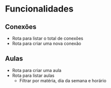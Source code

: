 # Funcionalidades

## Conexões

- Rota para listar o total de conexões
- Rota para criar uma nova conexão

## Aulas

- Rota para criar uma aula
- Rota para listar aulas
  - Filtrar por matéria, dia da semana e horário
